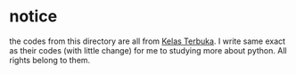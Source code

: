 # notice
the codes from this directory are all from [Kelas Terbuka](https://www.youtube.com/watch?v=iA8lLwmtKQM&list=PLZS-MHyEIRo59lUBwU-XHH7Ymmb04ffOY). I write same exact as their codes (with little change) for me to studying more about python. All rights belong to them. 